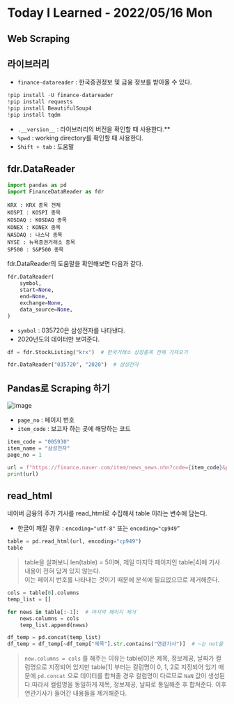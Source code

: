 # Today I Learned - 2022/05/16 Mon

## Web Scraping
## 라이브러리

- `finance-datareader` : 한국증권정보 및 금융 정보를 받아올 수 있다.

```python
!pip install -U finance-datareader
!pip install requests
!pip install BeautifulSoup4
!pip install tqdm
```

- `.__version__` : 라이브러리의 버전을 확인할 때 사용한다.**
- `%pwd` : working directory를 확인할 때 사용한다.
- `Shift + tab` : 도움말

## fdr.DataReader

```python
import pandas as pd
import FinanceDataReader as fdr
```

```
KRX : KRX 종목 전체
KOSPI : KOSPI 종목
KOSDAQ : KOSDAQ 종목
KONEX : KONEX 종목
NASDAQ : 나스닥 종목
NYSE : 뉴욕증권거래소 종목
SP500 : S&P500 종목
```

fdr.DataReader의 도움말을 확인해보면 다음과 같다.
```python
fdr.DataReader(
    symbol,
    start=None,
    end=None,
    exchange=None,
    data_source=None,
)
```

- `symbol` : 035720은 삼성전자를 나타낸다.
- 2020년도의 데이터만 보여준다.

```python
df = fdr.StockListing("krx")  # 한국거래소 상장종목 전체 가져오기

fdr.DataReader("035720", "2020")  # 삼성전자
```

## Pandas로 Scraping 하기
![image](https://user-images.githubusercontent.com/100760303/168578803-1c526e3c-4b5e-442c-8b4a-5fc1c836680b.png)

- `page_no` : 페이지 번호
- `item_code` : 보고자 하는 곳에 해당하는 코드

```python
item_code = "005930"
item_name = "삼성전자"
page_no = 1

url = f"https://finance.naver.com/item/news_news.nhn?code={item_code}&page={page_no}&sm=title_entity_id.basic&clusterId="
print(url)
```

## ****read_html****

네이버 금융의 주가 기사를 read_html로 수집해서 table 이라는 변수에 담는다.

- 한글이 깨질 경우 : `encoding="utf-8"` 또는 `encoding="cp949”`

```python
table = pd.read_html(url, encoding="cp949")
table
```

>table을 살펴보니 len(table) = 5이며, 제일 마지막 페이지인 table[4]에 기사 내용이 전혀 담겨 있지 않는다.  
이는 페이지 번호를 나타내는 것이기 때문에 분석에 필요없으므로 제거해준다.

```python
cols = table[0].columns
temp_list = []

for news in table[:-1]:  # 마지막 페이지 제거
    news.columns = cols
    temp_list.append(news)

df_temp = pd.concat(temp_list)
df_temp = df_temp[~df_temp["제목"].str.contains("연관기사")]  # ~는 not을 의미
```

>`new.columns = cols` 를 해주는 이유는 table[0]은 제목, 정보제공, 날짜가 컬럼명으로 지정되어 있지만 table[1] 부터는 컬럼명이 0, 1, 2로 지정되어 있기 때문에 `pd.concat` 으로 데이터를 합쳐줄 경우 컬럼명이 다르므로 `NaN` 값이 생성된다.따라서 컬럼명을 동일하게 제목, 정보제공, 날짜로 통일해준 후 합쳐준다.  이후 연관기사가 들어간 내용들을 제거해준다.
